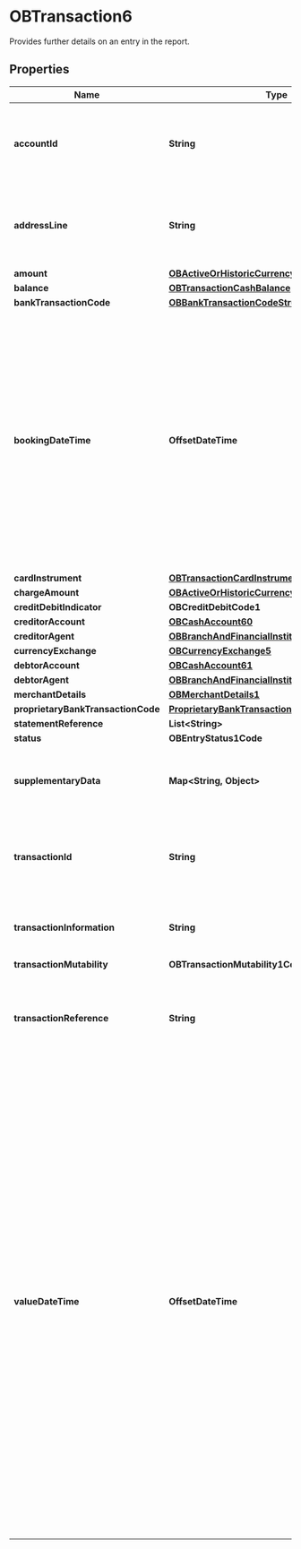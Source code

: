 

# OBTransaction6

Provides further details on an entry in the report.

## Properties

| Name | Type | Description | Notes |
|------------ | ------------- | ------------- | -------------|
|**accountId** | **String** | A unique and immutable identifier used to identify the account resource. This identifier has no meaning to the account owner. |  |
|**addressLine** | **String** | Information that locates and identifies a specific address for a transaction entry, that is presented in free format text. |  [optional] |
|**amount** | [**OBActiveOrHistoricCurrencyAndAmount9**](OBActiveOrHistoricCurrencyAndAmount9.md) |  |  |
|**balance** | [**OBTransactionCashBalance**](OBTransactionCashBalance.md) |  |  [optional] |
|**bankTransactionCode** | [**OBBankTransactionCodeStructure1**](OBBankTransactionCodeStructure1.md) |  |  [optional] |
|**bookingDateTime** | **OffsetDateTime** | Date and time when a transaction entry is posted to an account on the account servicer&#39;s books. Usage: Booking date is the expected booking date, unless the status is booked, in which case it is the actual booking date.All dates in the JSON payloads are represented in ISO 8601 date-time format.  All date-time fields in responses must include the timezone. An example is below: 2017-04-05T10:43:07+00:00 |  |
|**cardInstrument** | [**OBTransactionCardInstrument1**](OBTransactionCardInstrument1.md) |  |  [optional] |
|**chargeAmount** | [**OBActiveOrHistoricCurrencyAndAmount10**](OBActiveOrHistoricCurrencyAndAmount10.md) |  |  [optional] |
|**creditDebitIndicator** | **OBCreditDebitCode1** |  |  |
|**creditorAccount** | [**OBCashAccount60**](OBCashAccount60.md) |  |  [optional] |
|**creditorAgent** | [**OBBranchAndFinancialInstitutionIdentification61**](OBBranchAndFinancialInstitutionIdentification61.md) |  |  [optional] |
|**currencyExchange** | [**OBCurrencyExchange5**](OBCurrencyExchange5.md) |  |  [optional] |
|**debtorAccount** | [**OBCashAccount61**](OBCashAccount61.md) |  |  [optional] |
|**debtorAgent** | [**OBBranchAndFinancialInstitutionIdentification62**](OBBranchAndFinancialInstitutionIdentification62.md) |  |  [optional] |
|**merchantDetails** | [**OBMerchantDetails1**](OBMerchantDetails1.md) |  |  [optional] |
|**proprietaryBankTransactionCode** | [**ProprietaryBankTransactionCodeStructure1**](ProprietaryBankTransactionCodeStructure1.md) |  |  [optional] |
|**statementReference** | **List&lt;String&gt;** |  |  [optional] |
|**status** | **OBEntryStatus1Code** |  |  |
|**supplementaryData** | **Map&lt;String, Object&gt;** | Additional information that can not be captured in the structured fields and/or any other specific block. |  [optional] |
|**transactionId** | **String** | Unique identifier for the transaction within an servicing institution. This identifier is both unique and immutable. |  [optional] |
|**transactionInformation** | **String** | Further details of the transaction.  This is the transaction narrative, which is unstructured text. |  [optional] |
|**transactionMutability** | **OBTransactionMutability1Code** |  |  [optional] |
|**transactionReference** | **String** | Unique reference for the transaction. This reference is optionally populated, and may as an example be the FPID in the Faster Payments context. |  [optional] |
|**valueDateTime** | **OffsetDateTime** | Date and time at which assets become available to the account owner in case of a credit entry, or cease to be available to the account owner in case of a debit transaction entry. Usage: If transaction entry status is pending and value date is present, then the value date refers to an expected/requested value date. For transaction entries subject to availability/float and for which availability information is provided, the value date must not be used. In this case the availability component identifies the number of availability days.All dates in the JSON payloads are represented in ISO 8601 date-time format.  All date-time fields in responses must include the timezone. An example is below: 2017-04-05T10:43:07+00:00 |  [optional] |



